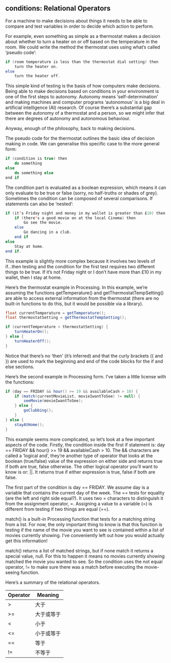 ## conditions: Relational Operators

For a machine to make decisions about things it needs to be able to compare and test variables in order to decide which action to perform.

For example, even something as simple as a thermostat makes a decision about whether to turn a heater on or off based on the temperature in the room. We could write the method the thermostat uses using what’s called ‘pseudo code’:

```java
if (room temperature is less than the thermostat dial setting) then
    turn the heater on.
else
    turn the heater off.
```

This simple kind of testing is the basis of how computers make decisions. Being able to make decisions based on conditions in your environment is one of the first steps to autonomy. Autonomy means ‘self-determination’ and making machines and computer programs ‘autonomous’ is a big deal in artificial intelligence (AI) research. Of course there’s a substantial gap between the autonomy of a thermostat and a person, so we might infer that there are degrees of autonomy and autonomous behaviour.

Anyway, enough of the philosophy, back to making decisions.

The pseudo code for the thermostat outlines the basic idea of decision making in code. We can generalise this specific case to the more general form:

```java
if (condition is true) then
    do something
else
    do something else
end if
```

The condition part is evaluated as a boolean expression, which means it can only evaluate to be true or false (sorry, no half-truths or shades of grey). Sometimes the condition can be composed of several comparisons. If statements can also be ‘nested’:
```java
if (it's Friday night and money in my wallet is greater than £10) then
    if (there's a good movie on at the local Cinema) then
        Go see the movie.
    else
        Go dancing in a club.
    end if
else
    Stay at home.
end if.
```

This example is slightly more complex because it involves two levels of if...then testing and the condition for the first test requires two different things to be true. If it’s not Friday night or I don’t have more than £10 in my wallet, then I stay at home.

Here’s the thermostat example in Processing. In this example, we’re assuming the functions getTemperature() and getThermostatTempSetting() are able to access external information from the thermostat (there are no built-in functions to do this, but it would be possible via a library).

```java
float currentTemperature = getTemperature();
float thermostatSetting = getThermostatTempSetting();

if (currentTemperature < thermostatSetting) {
    turnHeaterOn();
} else {
    turnHeaterOff();
}
```

Notice that there’s no ‘then’ (it’s inferred) and that the curly brackets ({ and }) are used to mark the beginning and end of the code blocks for the if and else sections.

Here’s the second example in Processing form. I’ve taken a little license with the functions:

```java
if (day == FRIDAY && hour() >= 19 && availableCash > 10) {
    if (match(currentMovieList, movieIwantToSee) != null) {
        seeMovie(movieIwantToSee);
    } else {
        goClubbing();
    }
} else {
    stayAtHome();
}
```

This example seems more complicated, so let’s look at a few important aspects of the code. Firstly, the condition inside the first if statement is: day == FRIDAY && hour() >= 19 && availableCash > 10. The && characters are called a ‘logical and’, they’re another type of operator that looks at the boolean (true/false) value of the expression on either side and returns true if both are true, false otherwise. The other logical operator you’ll want to know is or: ||. It returns true if either expression is true, false if both are false.

The first part of the condition is day == FRIDAY. We assume day is a variable that contains the current day of the week. The == tests for equality (are the left and right side equal?). It uses two = characters to distinguish it from the assignment operator, =. Assigning a value to a variable (=) is different from testing if two things are equal (==).

match() is a built-in Processing function that tests for a matching string from a list. For now, the only important thing to know is that this function is testing if the name of the movie you want to see is contained within a list of movies currently showing. I’ve conveniently left out how you would actually get this information!

match() returns a list of matched strings, but if none match it returns a special value, null. For this to happen it means no movies currently showing matched the movie you wanted to see. So the condition uses the not equal operator, != to make sure there was a match before executing the movie-seeing function.

Here’s a summary of the relational operators.

|Operator|Meaning
|------|------|
|>|大于|
|>=|大于或等于|
|<|小于|
|<=|小于或等于|
|==|等于|
|!=|不等于|
